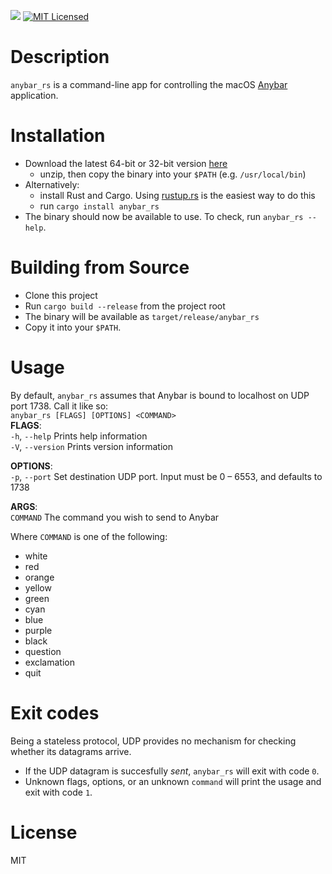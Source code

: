 [![](https://img.shields.io/crates/v/anybar_rs.svg)](https://crates.io/crates/anybar_rs) [![MIT Licensed](https://img.shields.io/github/license/mashape/apistatus.svg)](license.txt)  

# Description
`anybar_rs` is a command-line app for controlling the macOS [Anybar](https://github.com/tonsky/AnyBar) application.

# Installation
- Download the latest 64-bit or 32-bit version [here](https://github.com/urschrei/rust_anybar/releases/latest)
    - unzip, then copy the binary into your `$PATH` (e.g. `/usr/local/bin`)
- Alternatively:
    - install Rust and Cargo. Using [rustup.rs](https://www.rustup.rs) is the easiest way to do this
    - run `cargo install anybar_rs`
- The binary should now be available to use. To check, run `anybar_rs --help`.

# Building from Source
- Clone this project
- Run `cargo build --release` from the project root
- The binary will be available as `target/release/anybar_rs`
- Copy it into your `$PATH`.

# Usage
By default, `anybar_rs` assumes that Anybar is bound to localhost on UDP port 1738. Call it like so:  
`anybar_rs [FLAGS] [OPTIONS] <COMMAND>`  
**FLAGS**:  
    `-h`, `--help`       Prints help information  
    `-V`, `--version`    Prints version information  

**OPTIONS**:  
    `-p`, `--port` <PORT>    Set destination UDP port. Input must be 0 – 6553, and defaults to 1738  

**ARGS**:  
    `COMMAND`    The command you wish to send to Anybar  

Where `COMMAND` is one of the following:

- white
- red
- orange
- yellow
- green
- cyan
- blue
- purple
- black
- question
- exclamation
- quit


# Exit codes
Being a stateless protocol, UDP provides no mechanism for checking whether its datagrams arrive.

- If the UDP datagram is succesfully *sent*, `anybar_rs` will exit with code `0`.
- Unknown flags, options, or an unknown `command` will print the usage and exit with code `1`.

# License
MIT
